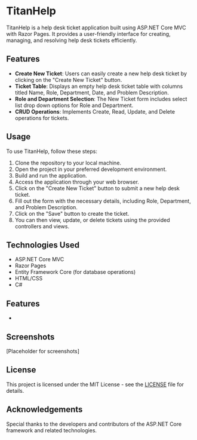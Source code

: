 # TitanHelp

TitanHelp is a help desk ticket application built using ASP.NET Core MVC with Razor Pages. It provides a user-friendly interface for creating, managing, and resolving help desk tickets efficiently.

## Features

- **Create New Ticket**: Users can easily create a new help desk ticket by clicking on the "Create New Ticket" button.
- **Ticket Table**: Displays an empty help desk ticket table with columns titled Name, Role, Department, Date, and Problem Description.
- **Role and Department Selection**: The New Ticket form includes select list drop down options for Role and Department.
- **CRUD Operations**: Implements Create, Read, Update, and Delete operations for tickets.

## Usage

To use TitanHelp, follow these steps:

1. Clone the repository to your local machine.
2. Open the project in your preferred development environment.
3. Build and run the application.
4. Access the application through your web browser.
5. Click on the "Create New Ticket" button to submit a new help desk ticket.
6. Fill out the form with the necessary details, including Role, Department, and Problem Description.
7. Click on the "Save" button to create the ticket.
8. You can then view, update, or delete tickets using the provided controllers and views.

## Technologies Used

- ASP.NET Core MVC
- Razor Pages
- Entity Framework Core (for database operations)
- HTML/CSS
- C#

## Features
-

## Screenshots

[Placeholder for screenshots]


## License

This project is licensed under the MIT License - see the [LICENSE](LICENSE) file for details.

## Acknowledgements

Special thanks to the developers and contributors of the ASP.NET Core framework and related technologies.
